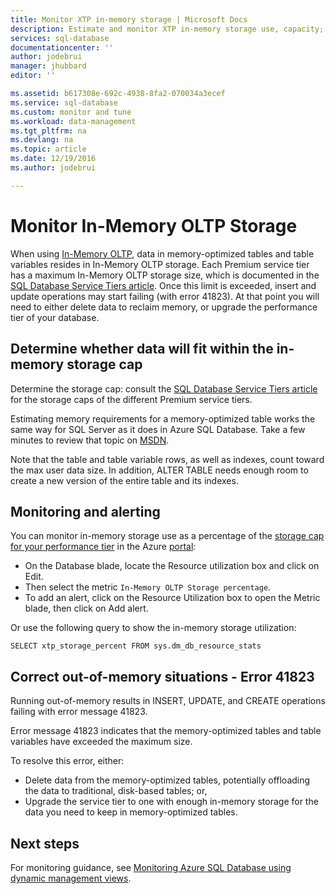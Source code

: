 ```yaml
---
title: Monitor XTP in-memory storage | Microsoft Docs
description: Estimate and monitor XTP in-memory storage use, capacity; resolve capacity error 41823
services: sql-database
documentationcenter: ''
author: jodebrui
manager: jhubbard
editor: ''

ms.assetid: b617308e-692c-4938-8fa2-070034a3ecef
ms.service: sql-database
ms.custom: monitor and tune
ms.workload: data-management
ms.tgt_pltfrm: na
ms.devlang: na
ms.topic: article
ms.date: 12/19/2016
ms.author: jodebrui

---
```

# Monitor In-Memory OLTP Storage
When using [In-Memory OLTP](sql-database-in-memory.md), data in memory-optimized tables and table variables resides in In-Memory OLTP storage. Each Premium service tier has a maximum In-Memory OLTP storage size, which is documented in the [SQL Database Service Tiers article](sql-database-service-tiers.md#single-database-service-tiers-and-performance-levels). Once this limit is exceeded, insert and update operations may start failing (with error 41823). At that point you will need to either delete data to reclaim memory, or upgrade the performance tier of your database.

## Determine whether data will fit within the in-memory storage cap
Determine the storage cap: consult the [SQL Database Service Tiers article](sql-database-service-tiers.md#single-database-service-tiers-and-performance-levels) for the storage caps of the different Premium service tiers.

Estimating memory requirements for a memory-optimized table works the same way for SQL Server as it does in Azure SQL Database. Take a few minutes to review that topic on [MSDN](https://msdn.microsoft.com/library/dn282389.aspx).

Note that the table and table variable rows, as well as indexes, count toward the max user data size. In addition, ALTER TABLE needs enough room to create a new version of the entire table and its indexes.

## Monitoring and alerting
You can monitor in-memory storage use as a percentage of the [storage cap for your performance tier](sql-database-service-tiers.md#single-database-service-tiers-and-performance-levels) in the Azure [portal](https://portal.azure.com/): 

* On the Database blade, locate the Resource utilization box and click on Edit.
* Then select the metric `In-Memory OLTP Storage percentage`.
* To add an alert, click on the Resource Utilization box to open the Metric blade, then click on Add alert.

Or use the following query to show the in-memory storage utilization:

    SELECT xtp_storage_percent FROM sys.dm_db_resource_stats


## Correct out-of-memory situations - Error 41823
Running out-of-memory results in INSERT, UPDATE, and CREATE operations failing with error message 41823.

Error message 41823 indicates that the memory-optimized tables and table variables have exceeded the maximum size.

To resolve this error, either:

* Delete data from the memory-optimized tables, potentially offloading the data to traditional, disk-based tables; or,
* Upgrade the service tier to one with enough in-memory storage for the data you need to keep in memory-optimized tables.

## Next steps
For monitoring guidance, see [Monitoring Azure SQL Database using dynamic management views](sql-database-monitoring-with-dmvs.md).
